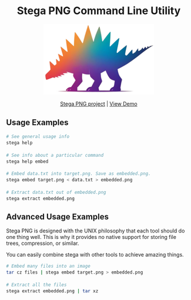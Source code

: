 <h1 align="center">Stega PNG Command Line Utility</h1>

<p align="center">
  <a href="https://stegapng.netlify.app/">
    <img src="https://github.com/jchook/stega/blob/main/packages/web/public/stega-nobg.png?raw=true" width="300" />
  </a>
</p>

<p align="center">
  <a href="https://github.com/jchook/stega">Stega PNG project</a> |
  <a href="https://stegapng.netlify.app/">View Demo</a>
</p>


Usage Examples
--------------

```sh
# See general usage info
stega help

# See info about a particular command
stega help embed

# Embed data.txt into target.png. Save as embedded.png.
stega embed target.png < data.txt > embedded.png

# Extract data.txt out of embedded.png
stega extract embedded.png
```


Advanced Usage Examples
-----------------------

Stega PNG is designed with the UNIX philosophy that each tool should do one
thing well. This is why it provides no native support for storing file trees,
compression, or similar.

You can easily combine stega with other tools to achieve amazing things.

```sh
# Embed many files into an image
tar cz files | stega embed target.png > embedded.png

# Extract all the files
stega extract embedded.png | tar xz
```
